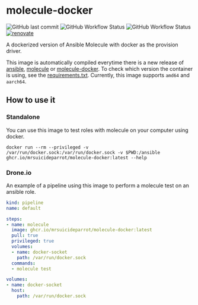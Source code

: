 # molecule-docker
![GitHub last commit](https://img.shields.io/github/last-commit/mrsuicideparrot/molecule-docker?style=for-the-badge)
![GitHub Workflow Status](https://img.shields.io/github/workflow/status/mrsuicideparrot/molecule-docker/test-container?label=test%20container&style=for-the-badge)
![GitHub Workflow Status](https://img.shields.io/github/workflow/status/mrsuicideparrot/molecule-docker/build-container?label=build%20container&style=for-the-badge)
[![renovate](https://img.shields.io/badge/renovate-enabled-brightgreen.svg?style=for-the-badge)](https://renovatebot.com)

A dockerized version of Ansible Molecule with docker as the provision driver.

This image is automatically compiled everytime there is a new release of [ansible](https://pypi.org/project/ansible/),  [molecule](https://pypi.org/project/molecule/) or [molecule-docker](https://pypi.org/project/molecule/). To check which version the container is using, see the [requirements.txt](requirements.txt).
Currently, this image supports `amd64` and `aarch64`.

## How to use it

### Standalone

You can use this image to test roles with molecule on your computer using docker.

```
docker run --rm --privileged -v /var/run/docker.sock:/var/run/docker.sock -v $PWD:/ansible ghcr.io/mrsuicideparrot/molecule-docker:latest --help
```

### Drone.io

An example of a pipeline using this image to perform a molecule test on an ansible role.

```yaml
kind: pipeline
name: default

steps:
- name: molecule
  image: ghcr.io/mrsuicideparrot/molecule-docker:latest
  pull: true
  privileged: true
  volumes:
  - name: docker-socket
    path: /var/run/docker.sock
  commands:
  - molecule test

volumes:
- name: docker-socket
  host:
    path: /var/run/docker.sock
```



